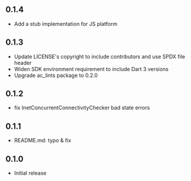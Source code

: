 ## 0.1.4

- Add a stub implementation for JS platform

## 0.1.3

- Update LICENSE's copyright to include contributors and use SPDX file header
- Widen SDK environment requirement to include Dart 3 versions
- Upgrade ac_lints package to 0.2.0

## 0.1.2

- fix InetConcurrentConnectivityChecker bad state errors

## 0.1.1

- README.md: typo & fix

## 0.1.0

- Initial release
